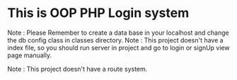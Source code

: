 # This is OOP PHP Login system
Note : Please Remember to create a data base in your localhost and change the db config class in classes directory.
Note : This project doesn't have a index file, so you should run server in project and go to login or signUp view page manually.

Note : This project doesn't have a route system.
